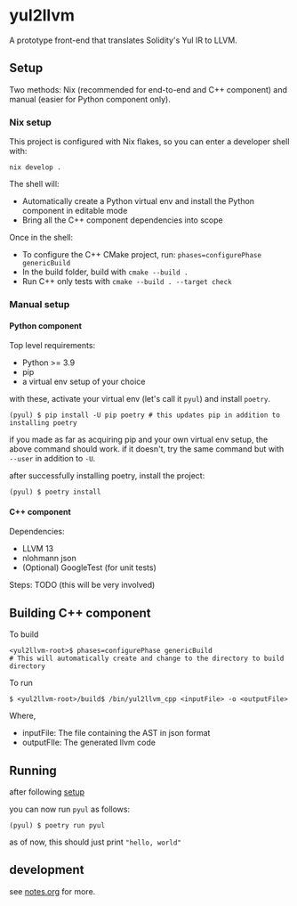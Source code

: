 # yul2llvm

A prototype front-end that translates Solidity's Yul IR to LLVM.

## Setup

Two methods: Nix (recommended for end-to-end and C++ component) and manual
(easier for Python component only).

### Nix setup

This project is configured with Nix flakes, so you can enter a developer shell
with:

```
nix develop .
```

The shell will:
* Automatically create a Python virtual env and install the Python component in
  editable mode
* Bring all the C++ component dependencies into scope

Once in the shell:
* To configure the C++ CMake project, run: `phases=configurePhase genericBuild`
* In the build folder, build with `cmake --build .`
* Run C++ only tests with `cmake --build . --target check`

### Manual setup

#### Python component

Top level requirements:

- Python >= 3.9
- pip
- a virtual env setup of your choice

with these, activate your virtual env (let's call it `pyul`) and install `poetry`.

```
(pyul) $ pip install -U pip poetry # this updates pip in addition to installing poetry
```

if you made as far as acquiring pip and your own virtual env setup, the above command should work. if it doesn't, try
the same command but with `--user` in addition to `-U`.

after successfully installing poetry, install the project:

```
(pyul) $ poetry install
```

#### C++ component

Dependencies:
* LLVM 13
* nlohmann json
* (Optional) GoogleTest (for unit tests)

Steps: TODO (this will be very involved)

## Building C++ component
To build

```
<yul2llvm-root>$ phases=configurePhase genericBuild
# This will automatically create and change to the directory to build directory
```
To run
```
$ <yul2llvm-root>/build$ /bin/yul2llvm_cpp <inputFile> -o <outputFile>
```
Where,
* inputFile: The file containing the AST in json format
* outputFIle: The generated llvm code

## Running


after following [setup](#setup)

you can now run `pyul` as follows:

```
(pyul) $ poetry run pyul
```

as of now, this should just print `"hello, world"`

## development

see [notes.org](notes.org) for more.
